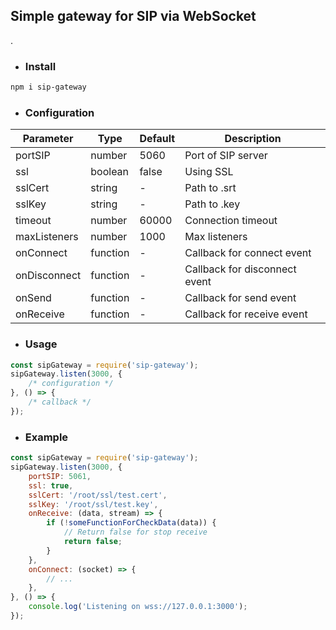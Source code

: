 ## Simple gateway for SIP via WebSocket
.
* ### Install

```sh
npm i sip-gateway
```

* ### Configuration
| Parameter | Type | Default | Description |
| --- | --- | --- | --- |
| portSIP | number | 5060 | Port of SIP server |
| ssl | boolean | false | Using SSL |
| sslCert | string | - | Path to .srt |
| sslKey | string | - | Path to .key |
| timeout | number | 60000 | Connection timeout |
| maxListeners | number | 1000 | Max listeners |
| onConnect | function | - | Callback for connect event |
| onDisconnect | function | - | Callback for disconnect event |
| onSend | function | - | Callback for send event |
| onReceive | function | - | Callback for receive event |

* ### Usage

```js
const sipGateway = require('sip-gateway');
sipGateway.listen(3000, {
    /* configuration */ 
}, () => {
    /* callback */
});
```

* ### Example

```js
const sipGateway = require('sip-gateway');
sipGateway.listen(3000, {
    portSIP: 5061,
    ssl: true,
    sslCert: '/root/ssl/test.cert',
    sslKey: '/root/ssl/test.key',
    onReceive: (data, stream) => {
        if (!someFunctionForCheckData(data)) {
            // Return false for stop receive
            return false;
        }       
    },
    onConnect: (socket) => {
        // ...
    },
}, () => {
    console.log('Listening on wss://127.0.0.1:3000');
});
```